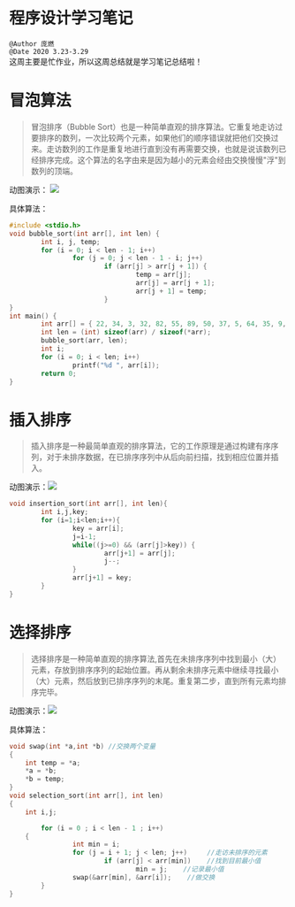 # 程序设计学习笔记
`@Author 庞燃`         
`@Date 2020 3.23-3.29`    
这周主要是忙作业，所以这周总结就是学习笔记总结啦！

# 冒泡算法  
>冒泡排序（Bubble Sort）也是一种简单直观的排序算法。它重复地走访过要排序的数列，一次比较两个元素，如果他们的顺序错误就把他们交换过来。走访数列的工作是重复地进行直到没有再需要交换，也就是说该数列已经排序完成。这个算法的名字由来是因为越小的元素会经由交换慢慢"浮"到数列的顶端。 

动图演示：
<img src="https://www.runoob.com/wp-content/uploads/2019/03/bubbleSort.gif" />

具体算法：   
```c   
#include <stdio.h>
void bubble_sort(int arr[], int len) {
        int i, j, temp;
        for (i = 0; i < len - 1; i++)
                for (j = 0; j < len - 1 - i; j++)
                        if (arr[j] > arr[j + 1]) {
                                temp = arr[j];
                                arr[j] = arr[j + 1];
                                arr[j + 1] = temp;
                        }
}
int main() {
        int arr[] = { 22, 34, 3, 32, 82, 55, 89, 50, 37, 5, 64, 35, 9, 70 };
        int len = (int) sizeof(arr) / sizeof(*arr);
        bubble_sort(arr, len);
        int i;
        for (i = 0; i < len; i++)
                printf("%d ", arr[i]);
        return 0;
}
```
# 插入排序
>插入排序是一种最简单直观的排序算法，它的工作原理是通过构建有序序列，对于未排序数据，在已排序序列中从后向前扫描，找到相应位置并插入。   

动图演示：<img src="https://www.runoob.com/wp-content/uploads/2019/03/insertionSort.gif" />   

```c   
void insertion_sort(int arr[], int len){
        int i,j,key;
        for (i=1;i<len;i++){
                key = arr[i];
                j=i-1;
                while((j>=0) && (arr[j]>key)) {
                        arr[j+1] = arr[j];
                        j--;
                }
                arr[j+1] = key;
        }
}
```
# 选择排序   
>选择排序是一种简单直观的排序算法,首先在未排序序列中找到最小（大）元素，存放到排序序列的起始位置。再从剩余未排序元素中继续寻找最小（大）元素，然后放到已排序序列的末尾。重复第二步，直到所有元素均排序完毕。

动图演示：<img src="https://www.runoob.com/wp-content/uploads/2019/03/selectionSort.gif" />

具体算法：
```c  
void swap(int *a,int *b) //交换两个变量
{
    int temp = *a;
    *a = *b;
    *b = temp;
}
void selection_sort(int arr[], int len)
{
    int i,j;

        for (i = 0 ; i < len - 1 ; i++)
    {
                int min = i;
                for (j = i + 1; j < len; j++)     //走访未排序的元素
                        if (arr[j] < arr[min])    //找到目前最小值
                                min = j;    //记录最小值
                swap(&arr[min], &arr[i]);    //做交换
        }
}
```
